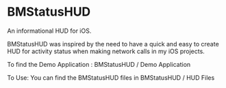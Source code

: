 BMStatusHUD
===========

An informational HUD for iOS.

BMStatusHUD was inspired by the need to have a quick and easy to create HUD for activity status when making network calls in my iOS projects.

To find the Demo Application : BMStatusHUD / Demo Application

To Use:
You can find the BMStatusHUD files in BMStatusHUD / HUD Files

